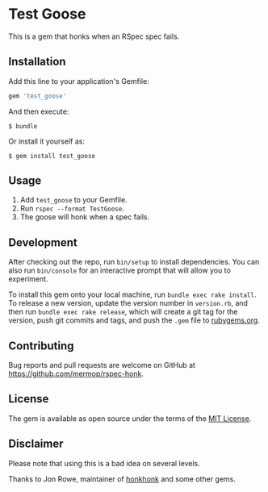 # Test Goose

This is a gem that honks when an RSpec spec fails.

## Installation

Add this line to your application's Gemfile:

```ruby
gem 'test_goose'
```

And then execute:

    $ bundle

Or install it yourself as:

    $ gem install test_goose

## Usage

1. Add `test_goose` to your Gemfile.
2. Run `rspec --format TestGoose`.
3. The goose will honk when a spec fails.

## Development

After checking out the repo, run `bin/setup` to install dependencies. You can also run `bin/console` for an interactive prompt that will allow you to experiment.

To install this gem onto your local machine, run `bundle exec rake install`. To release a new version, update the version number in `version.rb`, and then run `bundle exec rake release`, which will create a git tag for the version, push git commits and tags, and push the `.gem` file to [rubygems.org](https://rubygems.org).

## Contributing

Bug reports and pull requests are welcome on GitHub at https://github.com/mermop/rspec-honk.

## License

The gem is available as open source under the terms of the [MIT License](https://opensource.org/licenses/MIT).

## Disclaimer

Please note that using this is a bad idea on several levels. 

Thanks to Jon Rowe, maintainer of [honkhonk](https://github.com/jonrowe/honk) and some other gems. 

